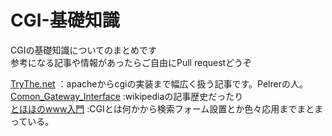 # CGI-基礎知識
CGIの基礎知識についてのまとめです<br>
参考になる記事や情報があったらご自由にPull requestどうぞ<br>

[TryThe.net](http://www.tryhp.net/) ：apacheからcgiの実装まで幅広く扱う記事です。Pelrerの人。
[Comon_Gateway_Interface](https://ja.wikipedia.org/wiki/Common_Gateway_Interface) :wikipediaの記事歴史だったり<br>
[とほほのwww入門](http://www.tohoho-web.com/wwwcgi.htm) :CGIとは何かから検索フォーム設置とか色々応用までまとまっている。
